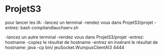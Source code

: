 # ProjetS3

pour lancer les IA:
-lancez un terminal
-rendez vous dans ProjetS3/projet
-entrez:
	bash compilandlauchserv.sh

-lancez un autre terminal
-rendez vous dans ProjetS3/projet
-entrez: 
	hostname
-copiez le résultat de hostname
-entrez en insérant le résultat de hostname:
	java -cp bin/ jeuSocket.WumpusClientAI3 <hostname> 4444